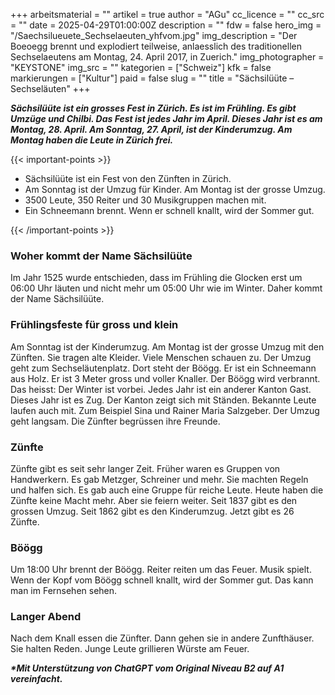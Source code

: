 +++
arbeitsmaterial = ""
artikel = true
author = "AGu"
cc_licence = ""
cc_src = ""
date = 2025-04-29T01:00:00Z
description = ""
fdw = false
hero_img = "/Saechsilueuete_Sechselaeuten_yhfvom.jpg"
img_description = "Der Boeoegg brennt und explodiert teilweise, anlaesslich des traditionellen Sechselaeutens am Montag, 24. April 2017, in Zuerich."
img_photographer = "KEYSTONE"
img_src = ""
kategorien = ["Schweiz"]
kfk = false
markierungen = ["Kultur"]
paid = false
slug = ""
title = "Sächsilüüte – Sechseläuten"
+++

**_Sächsilüüte ist ein grosses Fest in Zürich. Es ist im Frühling. Es gibt Umzüge und Chilbi. Das Fest ist jedes Jahr im April. Dieses Jahr ist es am Montag, 28. April. Am Sonntag, 27. April, ist der Kinderumzug. Am Montag haben die Leute in Zürich frei._**

{{< important-points >}}

<ul>

<li>Sächsilüüte ist ein Fest von den Zünften in Zürich.
</li>

<li>Am Sonntag ist der Umzug für Kinder. Am Montag ist der grosse Umzug.
</li>

<li>3500 Leute, 350 Reiter und 30 Musikgruppen machen mit.
</li>

<li>Ein Schneemann brennt. Wenn er schnell knallt, wird der Sommer gut.
</li>

</ul>

{{< /important-points >}}

### Woher kommt der Name Sächsilüüte

Im Jahr 1525 wurde entschieden, dass im Frühling die Glocken erst um 06:00 Uhr läuten und nicht mehr um 05:00 Uhr wie im Winter. Daher kommt der Name Sächsilüüte.

### Frühlingsfeste für gross und klein

Am Sonntag ist der Kinderumzug. Am Montag ist der grosse Umzug mit den Zünften. Sie tragen alte Kleider. Viele Menschen schauen zu. Der Umzug geht zum Sechseläutenplatz. Dort steht der Böögg. Er ist ein Schneemann aus Holz. Er ist 3 Meter gross und voller Knaller. Der Böögg wird verbrannt. Das heisst: Der Winter ist vorbei. Jedes Jahr ist ein anderer Kanton Gast. Dieses Jahr ist es Zug. Der Kanton zeigt sich mit Ständen. Bekannte Leute laufen auch mit. Zum Beispiel Sina und Rainer Maria Salzgeber. Der Umzug geht langsam. Die Zünfter begrüssen ihre Freunde.

### Zünfte

Zünfte gibt es seit sehr langer Zeit. Früher waren es Gruppen von Handwerkern. Es gab Metzger, Schreiner und mehr. Sie machten Regeln und halfen sich. Es gab auch eine Gruppe für reiche Leute. Heute haben die Zünfte keine Macht mehr. Aber sie feiern weiter. Seit 1837 gibt es den grossen Umzug. Seit 1862 gibt es den Kinderumzug. Jetzt gibt es 26 Zünfte.

### Böögg

Um 18:00 Uhr brennt der Böögg. Reiter reiten um das Feuer. Musik spielt. Wenn der Kopf vom Böögg schnell knallt, wird der Sommer gut. Das kann man im Fernsehen sehen.

### Langer Abend

Nach dem Knall essen die Zünfter. Dann gehen sie in andere Zunfthäuser. Sie halten Reden. Junge Leute grillieren Würste am Feuer.

**_\*Mit Unterstützung von ChatGPT vom Original Niveau B2 auf A1 vereinfacht._**